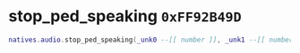 # stop_ped_speaking `0xFF92B49D`

```lua
natives.audio.stop_ped_speaking(_unk0 --[[ number ]], _unk1 --[[ number ]])
```